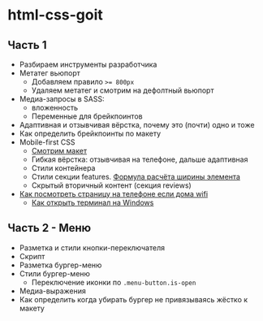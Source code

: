 # html-css-goit

## Часть 1

- Разбираем инструменты разработчика
- Метатег вьюпорт
  - Добавляем правило `>= 800px`
  - Удаляем метатег и смотрим на дефолтный вьюпорт
- Медиа-запросы в SASS:
  - вложенность
  - Переменные для брейкпоинтов
- Адаптивная и отзывчивая вёрстка, почему это (почти) одно и тоже
- Как определить брейкпоинты по макету
- Mobile-first CSS
  - [Смотрим макет](https://miro.com/app/board/o9J_kqAkqUg=/)
  - Гибкая вёрстка: отзывчивая на телефоне, дальше адаптивная
  - Стили контейнера
  - Стили секции features. [Формула расчёта ширины элемента](https://gist.github.com/luxplanjay/b2cdf8f124fc2c896789a28b6ba16a87)
  - Скрытый вторичный контент (секция reviews)
- [Как посмотреть страницу на телефоне если дома wifi](https://github.com/ritwickdey/vscode-live-server/blog/master/docs/faqs.md#how-to-access-the-server-from-mobile)
  - [Как открыть терминал на Windows](https://youtu.be/S3eN_xdz3gg)

## Часть 2 - Меню

- Разметка и стили кнопки-переключателя
- Скрипт
- Разметка бургер-меню
- Стили бургер-меню
  - Переключение иконки по `.menu-button.is-open`
- Медиа-выражения
- Как определить когда убирать бургер не привязываясь жёстко к макету
